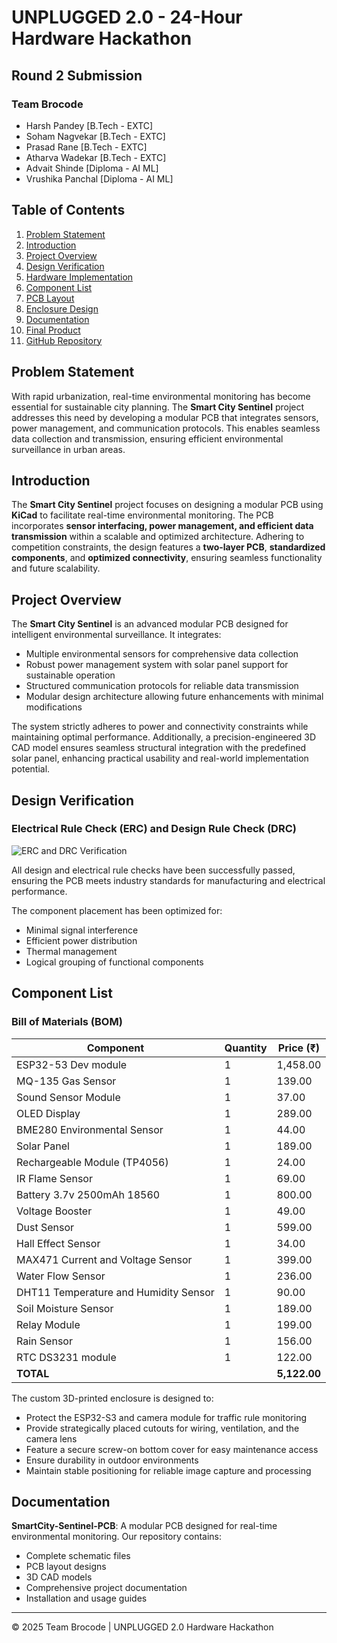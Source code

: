 # UNPLUGGED 2.0 - 24-Hour Hardware Hackathon
## Round 2 Submission

### Team Brocode
- Harsh Pandey [B.Tech - EXTC]
- Soham Nagvekar [B.Tech - EXTC]
- Prasad Rane [B.Tech - EXTC]
- Atharva Wadekar [B.Tech - EXTC]
- Advait Shinde [Diploma - AI ML]
- Vrushika Panchal [Diploma - AI ML]

## Table of Contents
1. [Problem Statement](#problem-statement)
2. [Introduction](#introduction)
3. [Project Overview](#project-overview)
4. [Design Verification](#design-verification)
5. [Hardware Implementation](#hardware-implementation)
6. [Component List](#component-list)
7. [PCB Layout](#pcb-layout)
8. [Enclosure Design](#enclosure-design)
9. [Documentation](#documentation)
10. [Final Product](#final-product)
11. [GitHub Repository](#github-repository)

## Problem Statement

With rapid urbanization, real-time environmental monitoring has become essential for sustainable city planning. The **Smart City Sentinel** project addresses this need by developing a modular PCB that integrates sensors, power management, and communication protocols. This enables seamless data collection and transmission, ensuring efficient environmental surveillance in urban areas.

## Introduction

The **Smart City Sentinel** project focuses on designing a modular PCB using **KiCad** to facilitate real-time environmental monitoring. The PCB incorporates **sensor interfacing, power management, and efficient data transmission** within a scalable and optimized architecture. Adhering to competition constraints, the design features a **two-layer PCB**, **standardized components**, and **optimized connectivity**, ensuring seamless functionality and future scalability.

## Project Overview

The **Smart City Sentinel** is an advanced modular PCB designed for intelligent environmental surveillance. It integrates:

- Multiple environmental sensors for comprehensive data collection
- Robust power management system with solar panel support for sustainable operation
- Structured communication protocols for reliable data transmission
- Modular design architecture allowing future enhancements with minimal modifications

The system strictly adheres to power and connectivity constraints while maintaining optimal performance. Additionally, a precision-engineered 3D CAD model ensures seamless structural integration with the predefined solar panel, enhancing practical usability and real-world implementation potential.

## Design Verification

### Electrical Rule Check (ERC) and Design Rule Check (DRC)

![ERC and DRC Verification](media/image1.jpeg)

All design and electrical rule checks have been successfully passed, ensuring the PCB meets industry standards for manufacturing and electrical performance.

The component placement has been optimized for:
- Minimal signal interference
- Efficient power distribution
- Thermal management
- Logical grouping of functional components

## Component List

### Bill of Materials (BOM)

| Component | Quantity | Price (₹) |
|-----------|----------|-----------|
| ESP32-53 Dev module | 1 | 1,458.00 |
| MQ-135 Gas Sensor | 1 | 139.00 |
| Sound Sensor Module | 1 | 37.00 |
| OLED Display | 1 | 289.00 |
| BME280 Environmental Sensor | 1 | 44.00 |
| Solar Panel | 1 | 189.00 |
| Rechargeable Module (TP4056) | 1 | 24.00 |
| IR Flame Sensor | 1 | 69.00 |
| Battery 3.7v 2500mAh 18560 | 1 | 800.00 |
| Voltage Booster | 1 | 49.00 |
| Dust Sensor | 1 | 599.00 |
| Hall Effect Sensor | 1 | 34.00 |
| MAX471 Current and Voltage Sensor | 1 | 399.00 |
| Water Flow Sensor | 1 | 236.00 |
| DHT11 Temperature and Humidity Sensor | 1 | 90.00 |
| Soil Moisture Sensor | 1 | 189.00 |
| Relay Module | 1 | 199.00 |
| Rain Sensor | 1 | 156.00 |
| RTC DS3231 module | 1 | 122.00 |
| **TOTAL** | | **5,122.00** |

The custom 3D-printed enclosure is designed to:
- Protect the ESP32-S3 and camera module for traffic rule monitoring
- Provide strategically placed cutouts for wiring, ventilation, and the camera lens
- Feature a secure screw-on bottom cover for easy maintenance access
- Ensure durability in outdoor environments
- Maintain stable positioning for reliable image capture and processing

## Documentation

**SmartCity-Sentinel-PCB**: A modular PCB designed for real-time environmental monitoring. Our repository contains:
- Complete schematic files
- PCB layout designs
- 3D CAD models
- Comprehensive project documentation
- Installation and usage guides

---

© 2025 Team Brocode | UNPLUGGED 2.0 Hardware Hackathon
